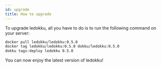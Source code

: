 ```yaml
---
id: upgrade
title: How to upgrade
---
```


To upgrade ledokku, all you have to do is to run the following command on your server:

```sh
docker pull ledokku/ledokku:0.5.0
docker tag ledokku/ledokku:0.5.0 dokku/ledokku:0.5.0
dokku tags:deploy ledokku 0.5.0
```

You can now enjoy the latest version of ledokku!
